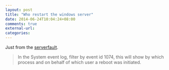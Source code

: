 ```yaml
---
layout: post
title: "Who restart the windows server"
date: 2014-06-24T10:04:24+08:00
comments: true
external-url:
categories:
---
```


Just from the [serverfault](http://serverfault.com/questions/383335/who-restarted-my-windows-server).

> In the System event log, filter by event id 1074, this will show by which process and on behalf of which user a reboot was initiated.